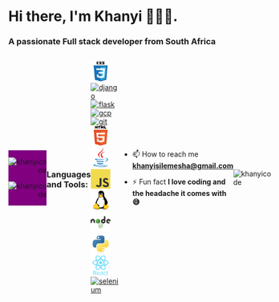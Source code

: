 <h1 align="left">Hi there, I'm Khanyi 👩🏽‍💻.</h1>
<h3 align="left">A passionate Full stack developer from South Africa</h3>

<div style="display: flex; align-items: center; justify-content: space-between;">
  <p align="right"></p>
  
<div style="display: flex; align-items: center; justify-content: space-between;">
  <p align="right"></p>
  
<div style="display: flex; align-items: center; justify-content: space-between;">
  <p align="right"></p>
  
<div style="display: flex; align-items: center; justify-content: space-between;">
  <p align="right"></p>
  
  <div class="stats-container" style="background-color: purple; text-align: right;">
    <p><img src="https://github-readme-stats.vercel.app/api?username=khanyicode&show_icons=true&locale=en" alt="khanyicode" /></p>
    <p><img src="https://github-readme-stats.vercel.app/api/top-langs?username=khanyicode&show_icons=true&locale=en&layout=compact" alt="khanyicode" /></p>
  </div>
</div>





<h3 align="left">Languages and Tools:</h3>
<p align="left"> <a href="https://www.w3schools.com/css/" target="_blank" rel="noreferrer"> <img src="https://raw.githubusercontent.com/devicons/devicon/master/icons/css3/css3-original-wordmark.svg" alt="css3" width="40" height="40"/> </a> <a href="https://www.djangoproject.com/" target="_blank" rel="noreferrer"> <img src="https://cdn.worldvectorlogo.com/logos/django.svg" alt="django" width="40" height="40"/> </a> <a href="https://flask.palletsprojects.com/" target="_blank" rel="noreferrer"> <img src="https://www.vectorlogo.zone/logos/pocoo_flask/pocoo_flask-icon.svg" alt="flask" width="40" height="40"/> </a> <a href="https://cloud.google.com" target="_blank" rel="noreferrer"> <img src="https://www.vectorlogo.zone/logos/google_cloud/google_cloud-icon.svg" alt="gcp" width="40" height="40"/> </a> <a href="https://git-scm.com/" target="_blank" rel="noreferrer"> <img src="https://www.vectorlogo.zone/logos/git-scm/git-scm-icon.svg" alt="git" width="40" height="40"/> </a> <a href="https://www.w3.org/html/" target="_blank" rel="noreferrer"> <img src="https://raw.githubusercontent.com/devicons/devicon/master/icons/html5/html5-original-wordmark.svg" alt="html5" width="40" height="40"/> </a> <a href="https://www.java.com" target="_blank" rel="noreferrer"> <img src="https://raw.githubusercontent.com/devicons/devicon/master/icons/java/java-original.svg" alt="java" width="40" height="40"/> </a> <a href="https://developer.mozilla.org/en-US/docs/Web/JavaScript" target="_blank" rel="noreferrer"> <img src="https://raw.githubusercontent.com/devicons/devicon/master/icons/javascript/javascript-original.svg" alt="javascript" width="40" height="40"/> </a> <a href="https://www.linux.org/" target="_blank" rel="noreferrer"> <img src="https://raw.githubusercontent.com/devicons/devicon/master/icons/linux/linux-original.svg" alt="linux" width="40" height="40"/> </a> <a href="https://nodejs.org" target="_blank" rel="noreferrer"> <img src="https://raw.githubusercontent.com/devicons/devicon/master/icons/nodejs/nodejs-original-wordmark.svg" alt="nodejs" width="40" height="40"/> </a> <a href="https://www.python.org" target="_blank" rel="noreferrer"> <img src="https://raw.githubusercontent.com/devicons/devicon/master/icons/python/python-original.svg" alt="python" width="40" height="40"/> </a> <a href="https://reactjs.org/" target="_blank" rel="noreferrer"> <img src="https://raw.githubusercontent.com/devicons/devicon/master/icons/react/react-original-wordmark.svg" alt="react" width="40" height="40"/> </a> <a href="https://www.selenium.dev" target="_blank" rel="noreferrer"> <img src="https://raw.githubusercontent.com/detain/svg-logos/780f25886640cef088af994181646db2f6b1a3f8/svg/selenium-logo.svg" alt="selenium" width="40" height="40"/> </a> </p>

- 📫 How to reach me **khanyisilemesha@gmail.com**

- ⚡ Fun fact **I love coding and the headache it comes with 😅**
<p align="left"> <img src="https://komarev.com/ghpvc/?username=khanyicode&label=Profile%20views&color=0e75b6&style=flat" alt="khanyicode" /> </p>












